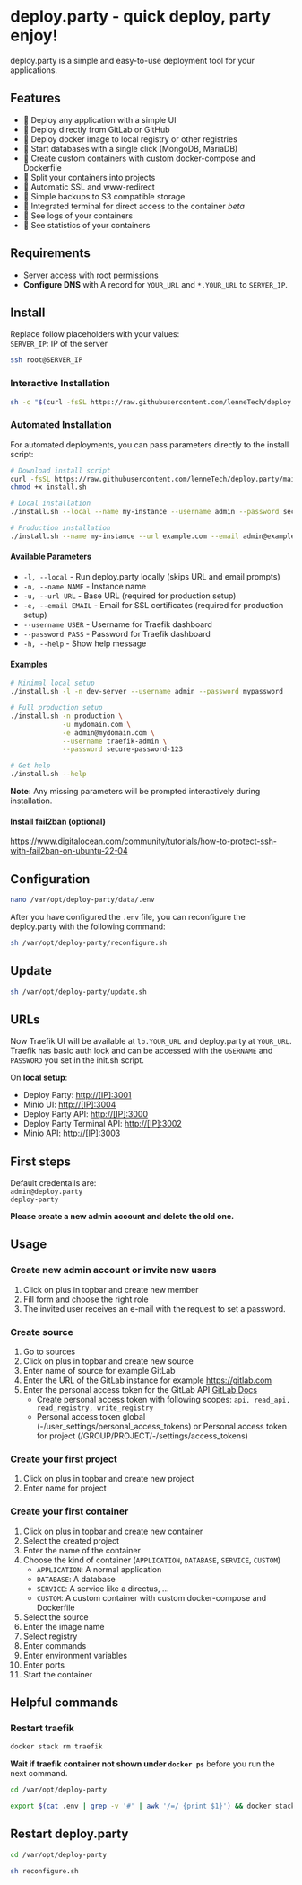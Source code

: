 # deploy.party - quick deploy, party enjoy!
deploy.party is a simple and easy-to-use deployment tool for your applications.

## Features
- 🎉 Deploy any application with a simple UI
- 🎉 Deploy directly from GitLab or GitHub
- 🎉 Deploy docker image to local registry or other registries
- 🎉 Start databases with a single click (MongoDB, MariaDB)
- 🎉 Create custom containers with custom docker-compose and Dockerfile
- 🎉 Split your containers into projects
- 🎉 Automatic SSL and www-redirect
- 🎉 Simple backups to S3 compatible storage
- 🎉 Integrated terminal for direct access to the container _beta_
- 🎉 See logs of your containers
- 🎉 See statistics of your containers

## Requirements
- Server access with root permissions
- **Configure DNS** with A record for `YOUR_URL` and `*.YOUR_URL` to `SERVER_IP`.

## Install
Replace follow placeholders with your values:  
`SERVER_IP`: IP of the server  

```bash
ssh root@SERVER_IP
```

### Interactive Installation
```bash
sh -c "$(curl -fsSL https://raw.githubusercontent.com/lenneTech/deploy.party/main/install.sh)"
```

### Automated Installation
For automated deployments, you can pass parameters directly to the install script:

```bash
# Download install script
curl -fsSL https://raw.githubusercontent.com/lenneTech/deploy.party/main/install.sh -o install.sh
chmod +x install.sh

# Local installation
./install.sh --local --name my-instance --username admin --password secret123

# Production installation  
./install.sh --name my-instance --url example.com --email admin@example.com --username admin --password secret123
```

#### Available Parameters
- `-l, --local` - Run deploy.party locally (skips URL and email prompts)
- `-n, --name NAME` - Instance name
- `-u, --url URL` - Base URL (required for production setup)
- `-e, --email EMAIL` - Email for SSL certificates (required for production setup)
- `--username USER` - Username for Traefik dashboard
- `--password PASS` - Password for Traefik dashboard
- `-h, --help` - Show help message

#### Examples
```bash
# Minimal local setup
./install.sh -l -n dev-server --username admin --password mypassword

# Full production setup
./install.sh -n production \
             -u mydomain.com \
             -e admin@mydomain.com \
             --username traefik-admin \
             --password secure-password-123

# Get help
./install.sh --help
```

**Note:** Any missing parameters will be prompted interactively during installation.

#### Install fail2ban (optional)
https://www.digitalocean.com/community/tutorials/how-to-protect-ssh-with-fail2ban-on-ubuntu-22-04

## Configuration
```bash
nano /var/opt/deploy-party/data/.env
```

After you have configured the `.env` file, you can reconfigure the deploy.party with the following command:
```bash
sh /var/opt/deploy-party/reconfigure.sh
```

## Update
```bash
sh /var/opt/deploy-party/update.sh
```

## URLs
Now Traefik UI will be available at `lb.YOUR_URL` and deploy.party at `YOUR_URL`.
Traefik has basic auth lock and can be accessed with the `USERNAME` and `PASSWORD` you set in the init.sh script.

On **local setup**:
- Deploy Party: [http://[IP]:3001](http://[IP]:3001)
- Minio UI: [http://[IP]:3004](http://[IP]:9000)
- Deploy Party API: [http://[IP]:3000](http://[IP]:3000)
- Deploy Party Terminal API: [http://[IP]:3002](http://[IP]:3002)
- Minio API: [http://[IP]:3003](http://[IP]:9001)

## First steps
Default credentails are:  
`admin@deploy.party`  
`deploy-party`  

**Please create a new admin account and delete the old one.**

## Usage

### Create new admin account or invite new users
1. Click on plus in topbar and create new member
2. Fill form and choose the right role
3. The invited user receives an e-mail with the request to set a password.

### Create source
1. Go to sources
2. Click on plus in topbar and create new source
3. Enter name of source for example GitLab
4. Enter the URL of the GitLab instance for example https://gitlab.com
5. Enter the personal access token for the GitLab API [GitLab Docs](https://docs.gitlab.com/ee/user/profile/personal_access_tokens.html)
    - Create personal access token with following scopes: `api, read_api, read_registry, write_registry`
    - Personal access token global (-/user_settings/personal_access_tokens) or Personal access token for project (/GROUP/PROJECT/-/settings/access_tokens)

### Create your first project
1. Click on plus in topbar and create new project
2. Enter name for project

### Create your first container
1. Click on plus in topbar and create new container
2. Select the created project
3. Enter the name of the container
4. Choose the kind of container (`APPLICATION`, `DATABASE`, `SERVICE`, `CUSTOM`)
    - `APPLICATION`: A normal application
    - `DATABASE`: A database
    - `SERVICE`: A service like a directus, ...
    - `CUSTOM`: A custom container with custom docker-compose and Dockerfile
5. Select the source
6. Enter the image name
7. Select registry
8. Enter commands
9. Enter environment variables
10. Enter ports
11. Start the container

## Helpful commands

### Restart traefik
```bash
docker stack rm traefik
```

**Wait if traefik container not shown under `docker ps`** before you run the next command.

```bash
cd /var/opt/deploy-party
```
```bash
export $(cat .env | grep -v '#' | awk '/=/ {print $1}') && docker stack deploy -c docker-compose.traefik.yml traefik
```

## Restart deploy.party
```bash
cd /var/opt/deploy-party
```
```bash
sh reconfigure.sh
```

